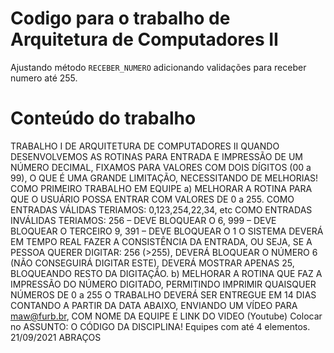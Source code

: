 # Codigo para o trabalho de Arquitetura de Computadores II

Ajustando método `RECEBER_NUMERO` adicionando validações para receber numero até 255.

# Conteúdo do trabalho

TRABALHO I DE ARQUITETURA DE COMPUTADORES II
QUANDO DESENVOLVEMOS AS ROTINAS PARA ENTRADA E IMPRESSÃO DE UM NÚMERO
DECIMAL, FIXAMOS PARA VALORES COM DOIS DÍGITOS (00 a 99), O QUE É UMA GRANDE
LIMITAÇÃO, NECESSITANDO DE MELHORIAS!
COMO PRIMEIRO TRABALHO EM EQUIPE
a)      MELHORAR A ROTINA PARA QUE O USUÁRIO POSSA ENTRAR COM VALORES DE 0 a 255.
COMO ENTRADAS VÁLIDAS TERIAMOS:
0,123,254,22,34, etc
COMO ENTRADAS INVÁLIDAS TERIAMOS:
256 – DEVE BLOQUEAR O 6, 999 – DEVE BLOQUEAR O TERCEIRO 9, 391 – DEVE
BLOQUEAR O 1
O SISTEMA DEVERÁ EM TEMPO REAL FAZER A CONSISTÊNCIA DA ENTRADA, OU SEJA, SE A
PESSOA QUERER DIGITAR:
256 (>255), DEVERÁ BLOQUEAR O NÚMERO 6 (NÃO CONSEGUIRÁ DIGITAR ESTE),
DEVERÁ MOSTRAR APENAS 25, BLOQUEANDO RESTO DA DIGITAÇÃO.
b)      MELHORAR A ROTINA QUE FAZ A IMPRESSÃO DO NÚMERO DIGITADO, PERMITINDO
IMPRIMIR QUAISQUER NÚMEROS DE 0 a 255
O TRABALHO DEVERÁ SER ENTREGUE EM 14 DIAS CONTANDO A PARTIR DA DATA ABAIXO,
ENVIANDO UM VÍDEO PARA maw@furb.br, COM NOME DA EQUIPE E LINK DO VIDEO
(Youtube)
Colocar no ASSUNTO: O CÓDIGO DA DISCIPLINA!
Equipes com até 4 elementos.
21/09/2021
ABRAÇOS

